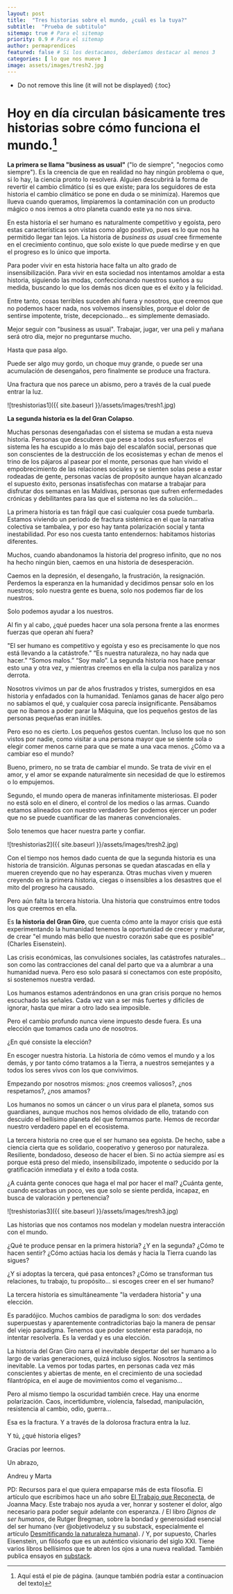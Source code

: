 ```yaml
---
layout: post
title:  "Tres historias sobre el mundo, ¿cuál es la tuya?"
subtitle:  "Prueba de subtitulo"
sitemap: true # Para el sitemap
priority: 0.9 # Para el sitemap
author: permaprendices
featured: false # Si los destacamos, deberíamos destacar al menos 3
categories: [ lo que nos mueve ]
image: assets/images/tresh2.jpg
---
```


* Do not remove this line (it will not be displayed)
{:toc}

# Hoy en día circulan básicamente tres historias sobre cómo funciona el mundo.[^1]

[^1]: Aquí está el pie de página. (aunque también podría estar a continuacion del texto)

**La primera se llama "business as usual"** ("lo de siempre", "negocios como siempre"). Es la creencia de que en realidad no hay ningún problema o que, si lo hay, la ciencia pronto lo resolverá. Alguien descubrirá la forma de revertir el cambio climático (si es que existe; para los seguidores de esta historia el cambio climático se pone en duda o se minimiza). Haremos que llueva cuando queramos, limpiaremos la contaminación con un producto mágico o nos iremos a otro planeta cuando este ya no nos sirva.


En esta historia el ser humano es naturalmente competitivo y egoísta, pero estas características son vistas como algo positivo, pues es lo que nos ha permitido llegar tan lejos. La historia de *business as usual* cree firmemente en el crecimiento continuo, que solo existe lo que puede medirse y en que el progreso es lo único que importa.

Para poder vivir en esta historia hace falta un alto grado de insensibilización. Para vivir en esta sociedad nos intentamos amoldar a esta historia, siguiendo las modas, confeccionando nuestros sueños a su medida, buscando lo que los demás nos dicen que es el éxito y la felicidad.

Entre tanto, cosas terribles suceden ahí fuera y nosotros, que creemos que no podemos hacer nada, nos volvemos insensibles, porque el dolor de sentirse impotente, triste, decepcionado… es simplemente demasiado. 

Mejor seguir con "business as usual". Trabajar, jugar, ver una peli y mañana será otro día, mejor no preguntarse mucho.

Hasta que pasa algo. 

Puede ser algo muy gordo, un choque muy grande, o puede ser una acumulación de desengaños, pero finalmente se produce una fractura.

Una fractura que nos parece un abismo, pero a través de la cual puede entrar la luz.

![treshistorias1]({{ site.baseurl }}/assets/images/tresh1.jpg)

**La segunda historia es la del Gran Colapso**. 

Muchas personas desengañadas con el sistema se mudan a esta nueva historia. Personas que descubren que pese a todos sus esfuerzos el sistema les ha escupido a lo más bajo del escalafón social, personas que son conscientes de la destrucción de los ecosistemas y echan de menos el trino de los pájaros al pasear por el monte, personas que han vivido el empobrecimiento de las relaciones sociales y se sienten solas pese a estar rodeadas de gente, personas vacías de propósito aunque hayan alcanzado el supuesto éxito, personas insatisfechas con matarse a trabajar para disfrutar dos semanas en las Maldivas, personas que sufren enfermedades crónicas y debilitantes para las que el sistema no les da solución…

La primera historia es tan frágil que casi cualquier cosa puede tumbarla. Estamos viviendo un periodo de fractura sistémica en el que la narrativa colectiva se tambalea, y por eso hay tanta polarización social y tanta inestabilidad. Por eso nos cuesta tanto entendernos: habitamos historias diferentes.

Muchos, cuando abandonamos la historia del progreso infinito, que no nos ha hecho ningún bien, caemos en una historia de desesperación.

Caemos en la depresión, el desengaño, la frustración, la resignación. Perdemos la esperanza en la humanidad y decidimos pensar solo en los nuestros; solo nuestra gente es buena, solo nos podemos fiar de los nuestros.

Solo podemos ayudar a los nuestros. 

Al fin y al cabo, ¿qué puedes hacer una sola persona frente a las enormes fuerzas que operan ahí fuera?

"El ser humano es competitivo y egoísta y eso es precisamente lo que nos está llevando a la catástrofe.” “Es nuestra naturaleza, no hay nada que hacer.” “Somos malos.” “Soy malo”. La segunda historia nos hace pensar esto una y otra vez, y mientras creemos en ella la culpa nos paraliza y nos derrota.

Nosotros vivimos un par de años frustrados y tristes, sumergidos en esa historia y enfadados con la humanidad. Teníamos ganas de hacer algo pero no sabíamos el qué, y cualquier cosa parecía insignificante. Pensábamos que no íbamos a poder parar la Máquina, que los pequeños gestos de las personas pequeñas eran inútiles.

Pero eso no es cierto. Los pequeños gestos cuentan. Incluso los que no son vistos por nadie, como visitar a una persona mayor que se siente sola o elegir comer menos carne para que se mate a una vaca menos. ¿Cómo va a cambiar eso el mundo?

Bueno, primero, no se trata de cambiar el mundo. Se trata de vivir en el amor, y el amor se expande naturalmente sin necesidad de que lo estiremos o lo empujemos.

Segundo, el mundo opera de maneras infinitamente misteriosas. El poder no está solo en el dinero, el control de los medios o las armas. Cuando estamos alineados con nuestro verdadero Ser podemos ejercer un poder que no se puede cuantificar de las maneras convencionales.

Solo tenemos que hacer nuestra parte y confiar.

![treshistorias2]({{ site.baseurl }}/assets/images/tresh2.jpg)

Con el tiempo nos hemos dado cuenta de que la segunda historia es una historia de transición. Algunas personas se quedan atascadas en ella y mueren creyendo que no hay esperanza. Otras muchas viven y mueren creyendo en la primera historia, ciegas o insensibles a los desastres que el mito del progreso ha causado.

Pero aún falta la tercera historia. Una historia que construimos entre todos los que creemos en ella.

Es **la historia del Gran Giro**, que cuenta cómo ante la mayor crisis que está experimentando la humanidad tenemos la oportunidad de crecer y madurar, de crear "el mundo más bello que nuestro corazón sabe que es posible" (Charles Eisenstein).

Las crisis económicas, las convulsiones sociales, las catástrofes naturales… son como las contracciones del canal del parto que va a alumbrar a una humanidad nueva. Pero eso solo pasará si conectamos con este propósito, si sostenemos nuestra verdad.

Los humanos estamos adentrándonos en una gran crisis porque no hemos escuchado las señales. Cada vez van a ser más fuertes y difíciles de ignorar, hasta que mirar a otro lado sea imposible.  

Pero el cambio profundo nunca viene impuesto desde fuera. Es una elección que tomamos cada uno de nosotros.

¿En qué consiste la elección? 

En escoger nuestra historia. La historia de cómo vemos el mundo y a los demás, y por tanto cómo tratamos a la Tierra, a nuestros semejantes y a todos los seres vivos con los que convivimos.

Empezando por nosotros mismos: ¿nos creemos valiosos?, ¿nos respetamos?, ¿nos amamos?

Los humanos no somos un cáncer o un virus para el planeta, somos sus guardianes, aunque muchos nos hemos olvidado de ello, tratando con descuido el bellísimo planeta del que formamos parte. Hemos de recordar nuestro verdadero papel en el ecosistema.

La tercera historia no cree que el ser humano sea egoísta. De hecho, sabe a ciencia cierta que es solidario, cooperativo y generoso por naturaleza. Resiliente, bondadoso, deseoso de hacer el bien. Si no actúa siempre así es porque está preso del miedo, insensibilizado, impotente o seducido por la gratificación inmediata y el éxito a toda costa. 

¿A cuánta gente conoces que haga el mal por hacer el mal? ¿Cuánta gente, cuando escarbas un poco, ves que solo se siente perdida, incapaz, en busca de valoración y pertenencia?

![treshistorias3]({{ site.baseurl }}/assets/images/tresh3.jpg)

Las historias que nos contamos nos modelan y modelan nuestra interacción con el mundo.

¿Qué te produce pensar en la primera historia? ¿Y en la segunda? ¿Cómo te hacen sentir? ¿Cómo actúas hacia los demás y hacia la Tierra cuando las sigues?

¿Y si adoptas la tercera, qué pasa entonces? ¿Cómo se transforman tus relaciones, tu trabajo, tu propósito… si escoges creer en el ser humano?

La tercera historia es simultáneamente "la verdadera historia" y una elección.

Es paradójico. Muchos cambios de paradigma lo son: dos verdades superpuestas y aparentemente contradictorias bajo la manera de pensar del viejo paradigma. Tenemos que poder sostener esta paradoja, no intentar resolverla. Es la verdad y es una elección.

La historia del Gran Giro narra el inevitable despertar del ser humano a lo largo de varias generaciones, quizá incluso siglos. Nosotros la sentimos inevitable. La vemos por todas partes, en personas cada vez más conscientes y abiertas de mente, en el crecimiento de una sociedad filantrópica, en el auge de movimientos como el veganismo…

Pero al mismo tiempo la oscuridad también crece. Hay una enorme polarización. Caos, incertidumbre, violencia, falsedad, manipulación, resistencia al cambio, odio, guerra…

Esa es la fractura. Y a través de la dolorosa fractura entra la luz.

Y tú, ¿qué historia eliges?

Gracias por leernos.

Un abrazo,

Andreu y Marta

PD: Recursos para el que quiera empaparse más de esta filosofía. El artículo que escribimos hace un año sobre [El Trabajo que Reconecta](https://permaprendices.substack.com/p/el-trabajo-que-reconecta), de Joanna Macy. Este trabajo nos ayuda a ver, honrar y sostener el dolor, algo necesario para poder seguir adelante con esperanza. / El libro *Dignos de ser humanos*, de Rutger Bregman, sobre la bondad y generosidad esencial del ser humano (ver @objetivodeluz y su substack, especialmente el artículo [Desmitificando la naturaleza humana](https://objetivodeluz.substack.com/p/desmitificando-la-naturaleza-humana)). / Y, por supuesto, Charles Eisenstein, un filósofo que es un auténtico visionario del siglo XXI. Tiene varios libros bellísimos que te abren los ojos a una nueva realidad. También publica ensayos en [substack](https://charleseisenstein.substack.com/).

